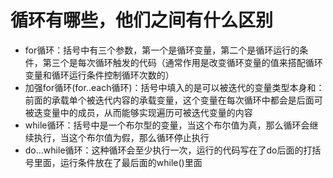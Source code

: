 # 循环有哪些，他们之间有什么区别
- for循环：括号中有三个参数，第一个是循环变量，第二个是循环运行的条件，第三个是每次循环触发的代码（通常作用是改变循环变量的值来搭配循环变量和循环运行条件控制循环次数的）
- 加强for循环(for..each循环)：括号中填入的是可以被迭代的变量类型本身和：前面的承载单个被迭代内容的承载变量，这个变量在每次循环中都会是后面可被迭变量中的成员，从而能够实现遍历可被迭代变量的内容
- while循环：括号中是一个布尔型的变量，当这个布尔值为真，那么循环会继续执行，当这个布尔值为假，那么循环停止执行
- do...while循环：这种循环会至少执行一次，运行的代码写在了do后面的打括号里面，运行条件放在了最后面的while()里面